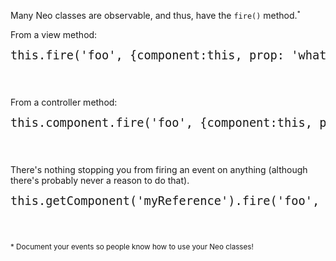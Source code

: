 Many Neo classes are observable, and thus, have the `fire()` method.<small><sup>*</sup></small>

From a view method:

<pre style="font-size: 14pt;margin:0 0 3em 0;">
this.fire('foo', {component:this, prop: 'whatever you want'})
</pre>

From a controller method:

<pre style="font-size: 14pt;margin:0 0 3em 0;">
this.component.fire('foo', {component:this, prop: 'whatever you want'})
</pre>

There's nothing stopping you from firing an event on anything (although
there's probably never a reason to do that).

<pre style="font-size: 14pt;margin:0 0 3em 0;">
this.getComponent('myReference').fire('foo', {message: 'yo'});
</pre>

<small>* Document your events so people know how to use your Neo classes!</small>
